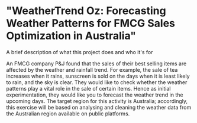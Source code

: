 
# "WeatherTrend Oz: Forecasting Weather Patterns for FMCG Sales Optimization in Australia"

A brief description of what this project does and who it's for

An FMCG company P&J found that the sales of their best selling items are affected by the weather and rainfall trend. For example, the sale of tea increases when it rains, sunscreen is sold on the days when it is least likely to rain, and the sky is clear. They would like to check whether the weather patterns play a vital role in the sale of certain items. Hence as initial experimentation, they would like you to forecast the weather trend in the upcoming days. The target region for this activity is Australia; accordingly, this exercise will be based on analysing and cleaning the weather data from the Australian region available on public platforms.